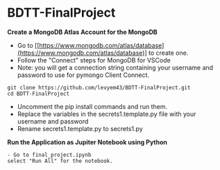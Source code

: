 # BDTT-FinalProject

**Create a MongoDB Atlas Account for the MongoDB**
- Go to [[https://www.mongodb.com/atlas/database](https://www.mongodb.com/atlas/database)] to create one.
- Follow the "Connect" steps for MongoDB for VSCode
- Note: you will get a connection string containing your username and password to use for pymongo Client Connect.

```
git clone https://github.com/levyem43/BDTT-FinalProject.git
cd BDTT-FinalProject
```

- Uncomment the pip install commands and run them.
- Replace the variables in the secrets1.template.py file with your username and password
- Rename secrets1.template.py to secrets1.py

**Run the Application as Jupiter Notebook using Python**
```
- Go to final_project.ipynb
select "Run All" for the notebook.
```